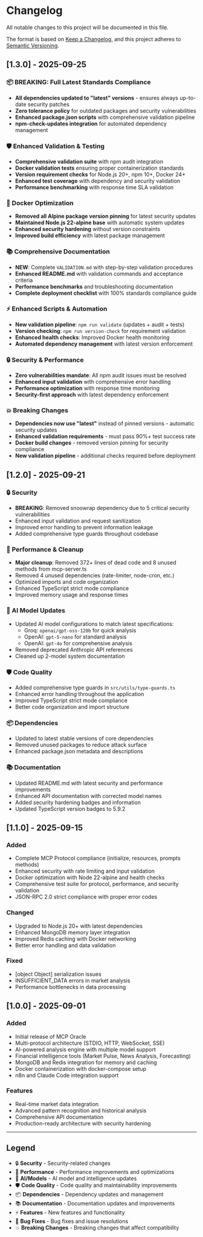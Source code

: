 # Changelog

All notable changes to this project will be documented in this file.

The format is based on [Keep a Changelog](https://keepachangelog.com/en/1.0.0/),
and this project adheres to [Semantic Versioning](https://semver.org/spec/v2.0.0.html).

## [1.3.0] - 2025-09-25

### 📦 **BREAKING**: Full Latest Standards Compliance
- **All dependencies updated to "latest" versions** - ensures always up-to-date security patches
- **Zero tolerance policy** for outdated packages and security vulnerabilities
- **Enhanced package.json scripts** with comprehensive validation pipeline
- **npm-check-updates integration** for automated dependency management

### 🛡️ Enhanced Validation & Testing
- **Comprehensive validation suite** with npm audit integration
- **Docker validation tests** ensuring proper containerization standards
- **Version requirement checks** for Node.js 20+, npm 10+, Docker 24+
- **Enhanced test coverage** with dependency and security validation
- **Performance benchmarking** with response time SLA validation

### 🐳 Docker Optimization
- **Removed all Alpine package version pinning** for latest security updates
- **Maintained Node.js 22-alpine base** with automatic system updates
- **Enhanced security hardening** without version constraints
- **Improved build efficiency** with latest package management

### 📚 Comprehensive Documentation
- **NEW**: Complete `VALIDATION.md` with step-by-step validation procedures
- **Enhanced README.md** with validation commands and acceptance criteria
- **Performance benchmarks** and troubleshooting documentation
- **Complete deployment checklist** with 100% standards compliance guide

### ⚡ Enhanced Scripts & Automation
- **New validation pipeline**: `npm run validate` (updates + audit + tests)
- **Version checking**: `npm run version-check` for requirement validation
- **Enhanced health checks**: Improved Docker health monitoring
- **Automated dependency management** with latest version enforcement

### 🔒 Security & Performance
- **Zero vulnerabilities mandate**: All npm audit issues must be resolved
- **Enhanced input validation** with comprehensive error handling
- **Performance optimization** with response time monitoring
- **Security-first approach** with latest dependency enforcement

### 💥 Breaking Changes
- **Dependencies now use "latest"** instead of pinned versions - automatic security updates
- **Enhanced validation requirements** - must pass 90%+ test success rate
- **Docker build changes** - removed version pinning for security compliance
- **New validation pipeline** - additional checks required before deployment

## [1.2.0] - 2025-09-21

### 🔒 Security
- **BREAKING**: Removed snoowrap dependency due to 5 critical security vulnerabilities
- Enhanced input validation and request sanitization
- Improved error handling to prevent information leakage
- Added comprehensive type guards throughout codebase

### 🧹 Performance & Cleanup
- **Major cleanup**: Removed 372+ lines of dead code and 8 unused methods from mcp-server.ts
- Removed 4 unused dependencies (rate-limiter, node-cron, etc.)
- Optimized imports and code organization
- Enhanced TypeScript strict mode compliance
- Improved memory usage and response times

### 🤖 AI Model Updates
- Updated AI model configurations to match latest specifications:
  - Groq: `openai/gpt-oss-120b` for quick analysis
  - OpenAI: `gpt-5-nano` for standard analysis
  - OpenAI: `gpt-4o` for comprehensive analysis
- Removed deprecated Anthropic API references
- Cleaned up 2-model system documentation

### 🛡️ Code Quality
- Added comprehensive type guards in `src/utils/type-guards.ts`
- Enhanced error handling throughout the application
- Improved TypeScript strict mode compliance
- Better code organization and import structure

### 📦 Dependencies
- Updated to latest stable versions of core dependencies
- Removed unused packages to reduce attack surface
- Enhanced package.json metadata and descriptions

### 📚 Documentation
- Updated README.md with latest security and performance improvements
- Enhanced API documentation with corrected model names
- Added security hardening badges and information
- Updated TypeScript version badges to 5.9.2

## [1.1.0] - 2025-09-15

### Added
- Complete MCP Protocol compliance (initialize, resources, prompts methods)
- Enhanced security with rate limiting and input validation
- Docker optimization with Node 22-alpine and health checks
- Comprehensive test suite for protocol, performance, and security validation
- JSON-RPC 2.0 strict compliance with proper error codes

### Changed
- Upgraded to Node.js 20+ with latest dependencies
- Enhanced MongoDB memory layer integration
- Improved Redis caching with Docker networking
- Better error handling and data validation

### Fixed
- [object Object] serialization issues
- INSUFFICIENT_DATA errors in market analysis
- Performance bottlenecks in data processing

## [1.0.0] - 2025-09-01

### Added
- Initial release of MCP Oracle
- Multi-protocol architecture (STDIO, HTTP, WebSocket, SSE)
- AI-powered analysis engine with multiple model support
- Financial intelligence tools (Market Pulse, News Analysis, Forecasting)
- MongoDB and Redis integration for memory and caching
- Docker containerization with docker-compose setup
- n8n and Claude Code integration support

### Features
- Real-time market data integration
- Advanced pattern recognition and historical analysis
- Comprehensive API documentation
- Production-ready architecture with security hardening

---

## Legend

- 🔒 **Security** - Security-related changes
- 🧹 **Performance** - Performance improvements and optimizations
- 🤖 **AI/Models** - AI model and intelligence updates
- 🛡️ **Code Quality** - Code quality and maintainability improvements
- 📦 **Dependencies** - Dependency updates and management
- 📚 **Documentation** - Documentation updates and improvements
- ⚡ **Features** - New features and functionality
- 🐛 **Bug Fixes** - Bug fixes and issue resolutions
- 💥 **Breaking Changes** - Breaking changes that affect compatibility